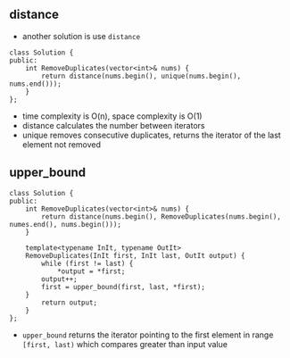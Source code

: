 ## distance 

- another solution is use `distance` 
```
class Solution { 
public: 
    int RemoveDuplicates(vector<int>& nums) {
        return distance(nums.begin(), unique(nums.begin(), nums.end()));
    }
};
```
- time complexity is O(n), space complexity is O(1)
- distance calculates the number between iterators 
- unique removes consecutive duplicates, returns the iterator of the last element not removed 

## upper_bound 

```
class Solution {
public: 
    int RemoveDuplicates(vector<int>& nums) { 
        return distance(nums.begin(), RemoveDuplicates(nums.begin(), numes.end(), nums.begin())); 
    }

    template<typename InIt, typename OutIt>
    RemoveDuplicates(InIt first, InIt last, OutIt output) { 
        while (first != last) {
            *output = *first; 
	    output++; 
	    first = upper_bound(first, last, *first); 
	}
        return output; 
    }
}; 
```
- `upper_bound` returns the iterator pointing to the first element in range `[first, last)` which compares greater than input value 
	
